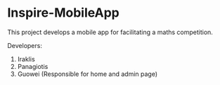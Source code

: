 # Inspire-MobileApp

This project develops a mobile app for facilitating a maths competition.

Developers:
1. Iraklis
2. Panagiotis
3. Guowei (Responsible for home and admin page)

